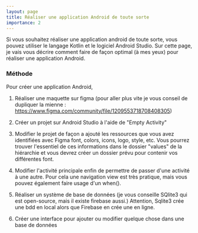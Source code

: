 ```yaml
---
layout: page
title: Réaliser une application Android de toute sorte
importance: 2
---
```


Si vous souhaitez réaliser une application android de toute sorte, vous pouvez utiliser le langage Kotlin et le logiciel Android Studio. Sur cette page, je vais vous décrire comment faire de façon optimal (à mes yeux) pour réaliser une application Android.

### Méthode
Pour créer une application Android,

1. Réaliser une maquette sur figma (pour aller plus vite je vous conseil de dupliquer la mienne : https://www.figma.com/community/file/1209553718708408305)

2. Créer un projet sur Android Studio à l'aide de "Empty Activity"

3. Modifier le projet de façon a ajouté les ressources que vous avez identifiées avec Figma font, colors, icons, logo, style, etc. Vous pourrez trouver l'essentiel de ces informations dans le dossier "values" de la hiérarchie et vous devrez créer un dossier prévu pour contenir vos différentes font.

4. Modifier l'activité principale enfin de permettre de passer d'une activité à une autre. Pour cela une navigation view est très pratique, mais vous pouvez également faire usage d'un when().

5. Réaliser un système de base de données (je vous conseille SQlite3 qui est open-source, mais il existe firebase aussi.)
Attention, Sqlite3 crée une bdd en local alors que Firebase en crée une en ligne.

6. Créer une interface pour ajouter ou modifier quelque chose dans une base de données